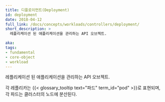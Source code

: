 ```yaml
---
title: 디플로이먼트(Deployment)
id: deployment
date: 2018-04-12
full_link: /docs/concepts/workloads/controllers/deployment/
short_description: >
  레플리케이션 된 애플리케이션을 관리하는 API 오브젝트.

aka: 
tags:
- fundamental
- core-object
- workload
---
```

 레플리케이션 된 애플리케이션을 관리하는 API 오브젝트.

<!--more--> 

각 레플리카는 {{< glossary_tooltip text="파드" term_id="pod" >}}로 표현되며, 각 파드는 클러스터의 노드에 분산된다.

